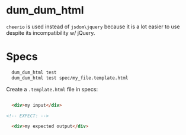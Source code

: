 
dum\_dum\_html
==============

`cheerio` is used instead of `jsdom\jquery` because it is a lot
easier to use despite its incompatibility w/ jQuery.

Specs
=====

```bash
  dum_dum_html test
  dum_dum_html test spec/my_file.template.html
```

Create a `.template.html` file in specs:
```html

  <div>my input</div>

<!-- EXPECT: -->

  <div>my expected output</div>

```
